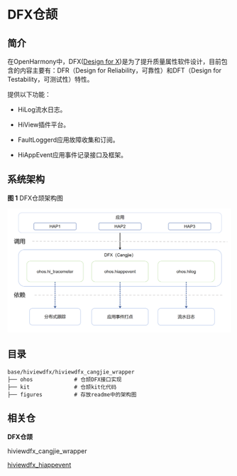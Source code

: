 # DFX仓颉<a name="ZH-CN_TOPIC_0000001162014185"></a>

## 简介<a name="section1347419114210"></a>

在OpenHarmony中，DFX\([Design for X](https://en.wikipedia.org/wiki/Design_for_X)\)是为了提升质量属性软件设计，目前包含的内容主要有：DFR（Design for Reliability，可靠性）和DFT（Design for Testability，可测试性）特性。

提供以下功能：

-   HiLog流水日志。

-   HiView插件平台。
-   FaultLoggerd应用故障收集和订阅。
-   HiAppEvent应用事件记录接口及框架。

## 系统架构<a name="section342962219551"></a>

**图 1**  DFX仓颉架构图<a name="fig18347131919423"></a>  


![](figures/hiviewdfx_cangjie_wrapper_architecture.png)

## 目录<a name="section62815498425"></a>

```
base/hiviewdfx/hiviewdfx_cangjie_wrapper
├── ohos             # 仓颉DFX接口实现
├── kit              # 仓颉kit化代码
├── figures          # 存放readme中的架构图
```

## 相关仓<a name="section767551120815"></a>

**DFX仓颉**

hiviewdfx_cangjie_wrapper

[hiviewdfx\_hiappevent](https://gitee.com/openharmony/hiviewdfx_hiappevent/blob/master/README.md)
